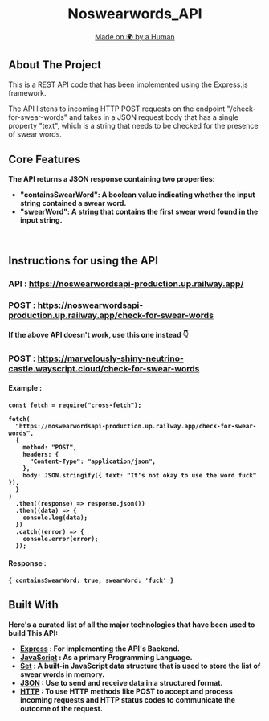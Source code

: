 <div align=center>
    <h1>Noswearwords_API</h1>
    <a href="" target="_blank">Made on 🌍 by a Human</a>
</div>

## About The Project

This is a REST API code that has been implemented using the Express.js framework.

The API listens to incoming HTTP POST requests on the endpoint "/check-for-swear-words" and takes in a JSON request body that has a single property "text", which is a string that needs to be checked for the presence of swear words.

## Core Features

<b>The API returns a JSON response containing two properties:

* <b>"containsSwearWord": A boolean value indicating whether the input string contained a swear word.</b>
* <b>"swearWord": A string that contains the first swear word found in the input string.</b>

<br />

## Instructions for using the API

### API : https://noswearwordsapi-production.up.railway.app/

### POST : https://noswearwordsapi-production.up.railway.app/check-for-swear-words
#### If the above API doesn't work, use this one instead 👇
### POST : https://marvelously-shiny-neutrino-castle.wayscript.cloud/check-for-swear-words

#### Example :

```
const fetch = require("cross-fetch");

fetch(
  "https://noswearwordsapi-production.up.railway.app/check-for-swear-words",
  {
    method: "POST",
    headers: {
      "Content-Type": "application/json",
    },
    body: JSON.stringify({ text: "It's not okay to use the word fuck" }),
  }
)
  .then((response) => response.json())
  .then((data) => {
    console.log(data);
  })
  .catch((error) => {
    console.error(error);
  });

```

#### Response :

```
{ containsSwearWord: true, swearWord: 'fuck' }
```

## Built With

Here's a curated list of all the major technologies that have been used to build This API:

* <b>[Express](https://expressjs.com/)</b> : For implementing the API's Backend.
* <b>[JavaScript](https://www.javascript.com/)</b> : As a primary Programming Language.
* <b>[Set](https://developer.mozilla.org/en-US/docs/Web/JavaScript/Reference/Global_Objects/Set)</b> : A built-in JavaScript data structure that is used to store the list of swear words in memory.
* <b>[JSON](https://www.json.org/json-en.html)</b> : Use to send and receive data in a structured format.
* <b>[HTTP](https://www.cloudflare.com/en-gb/learning/ssl/what-is-https/)</b> : To use HTTP methods like POST to accept and process incoming requests and HTTP status codes to communicate the outcome of the request.

